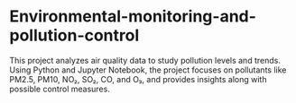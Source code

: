 # Environmental-monitoring-and-pollution-control
This project analyzes air quality data to study pollution levels and trends. Using Python and Jupyter Notebook, the project focuses on pollutants like PM2.5, PM10, NO₂, SO₂, CO, and O₃, and provides insights along with possible control measures.
